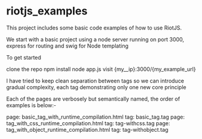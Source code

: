 # riotjs_examples

This project includes some basic code examples of how to use RiotJS.

We start with a basic project using a node server running on port 3000, express for routing and swig for Node templating

To get started

clone the repo
npm install
node app.js
visit {my__ip}:3000/{my_example_url}

I have tried to keep clean separation between tags so we can introduce gradual complexity, each tag demonstrating only one new core principle

Each of the pages are verbosely but semantically named, the order of examples is below:-

page: basic_tag_with_runtime_compilation.html tag: basic_tag.tag
page: tag_with_css_runtime_compilation.html tag: tag-withcss.tag
page: tag_with_object_runtime_compilation.html tag: tag-withobject.tag

